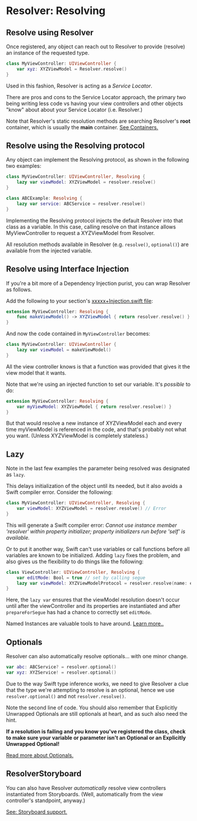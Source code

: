 # Resolver: Resolving

## Resolve using Resolver

Once registered, any object can reach out to Resolver to provide (resolve) an instance of the requested type.

```swift
class MyViewController: UIViewController {
    var xyz: XYZViewModel = Resolver.resolve()
}
```

Used in this fashion, Resolver is acting as a _Service Locator_.

There are pros and cons to the Service Locator approach, the primary two being writing less code vs having your view controllers and other objects "know" about about your Service Locator (i.e. Resolver.)

Note that Resolver's static resolution methods are searching Resolver's **root** container, which is usually the **main** container. [See Containers.](Containers.md)

## Resolve using the Resolving protocol

Any object can implement the Resolving protocol, as shown in the following two examples:

```swift
class MyViewController: UIViewController, Resolving {
    lazy var viewModel: XYZViewModel = resolver.resolve()
}

class ABCExample: Resolving {
    lazy var service: ABCService = resolver.resolve()
}
```

Implementing the Resolving protocol injects the default Resolver into that class as a variable. In this case, calling resolve on that instance allows MyViewController to request a XYZViewModel from Resolver.

All resolution methods available in Resolver (e.g. `resolve()`, `optional()`) are available from the injected variable.

## Resolve using Interface Injection

If you're a bit more of a Dependency Injection purist, you can wrap Resolver as follows.

Add the following to your section's [xxxxx+Injection.swift file](Registration.md#files):

```swift
extension MyViewController: Resolving {
    func makeViewModel() -> XYZViewModel { return resolver.resolve() }
}
```

And now the code contained in `MyViewController` becomes:

```swift
class MyViewController: UIViewController {
    lazy var viewModel = makeViewModel()
}
```

All the view controller knows is that a function was provided that gives it the view model that it wants.

Note that we're using an injected function to set our variable. It's _possible_ to do:

```swift
extension MyViewController: Resolving {
    var myViewModel: XYZViewModel { return resolver.resolve() }
}
```

But that would resolve a new instance of XYZViewModel each and every time myViewModel is referenced in the code, and that's probably not what you want. (Unless XYZViewModel is completely stateless.)

## Lazy

Note in the last few examples the parameter being resolved was designated as `lazy`.

This delays initialization of the object until its needed, but it also avoids a Swift compiler error. Consider the following:

```swift
class MyViewController: UIViewController, Resolving {
    var viewModel: XYZViewModel = resolver.resolve() // Error
}
```

This will generate a Swift compiler error: _Cannot use instance member 'resolver' within property initializer; property initializers run before 'self' is available._

Or to put it another way, Swift can't use variables or call functions before all variables are known to be initialized. Adding `lazy` fixes the problem, and also gives us the flexibility to do things like the following:

```swift
class ViewController: UIViewController, Resolving {
    var editMode: Bool = true // set by calling segue
    lazy var viewModel: XYZViewModelProtocol = resolver.resolve(name: editMode ? "edit" : "add")
}
```

Here, the `lazy var` ensures that the viewModel resolution doesn't occur until after the viewController and its properties are instantiated and after `prepareForSegue` has had a chance to correctly set `editMode`.

Named Instances are valuable tools to have around. [Learn more..](Names.md)

## Optionals

Resolver can also automatically resolve optionals... with one minor change.

```swift
var abc: ABCService? = resolver.optional()
var xyz: XYZService! = resolver.optional()
```

Due to the way Swift type inference works, we need to give Resolver a clue that the type we're attempting to resolve is an optional, hence we use `resolver.optional()` and not `resolver.resolve()`.

Note the second line of code. You should also remember that Explicitly Unwrapped Optionals are still optionals at heart, and as such also need the hint.

**If a resolution is failing and you know you've registered the class, check to make sure your variable or parameter isn't an Optional or an Explicitly Unwrapped Optional!**

[Read more about Optionals.](Optionals.md)

## ResolverStoryboard

You can also have Resolver _automatically_ resolve view controllers instantiated from Storyboards. (Well, automatically from the view controller's standpoint, anyway.)

[See: Storyboard support.](Storyboards.md)
